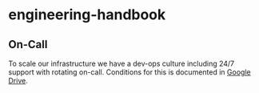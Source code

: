 # engineering-handbook

## On-Call

To scale our infrastructure we have a dev-ops culture including 24/7 support with rotating on-call. Conditions for this is documented in [Google Drive](https://docs.google.com/document/d/1vEP3QwE2EVNqQ6D7FjIIQAwhZe6pXnkfZQvt1vr7OAM/edit).
